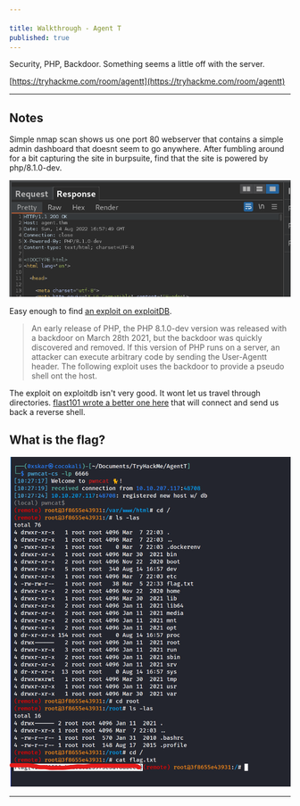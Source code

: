 ```yaml
---

title: Walkthrough - Agent T
published: true
---
```


Security, PHP, Backdoor. Something seems a little off with the server.

[https://tryhackme.com/room/agentt](https://tryhackme.com/room/agentt)

* * *

## Notes

Simple nmap scan shows us one port 80 webserver that contains a simple admin dashboard that doesnt seem to go anywhere. After fumbling around for a bit capturing the site in burpsuite, find that the site is powered by php/8.1.0-dev. 

![](/assets/agentt01.png)

Easy enough to find [an exploit on exploitDB](https://www.exploit-db.com/exploits/49933). 

> An early release of PHP, the PHP 8.1.0-dev version was released with a backdoor on March 28th 2021, but the backdoor was quickly discovered and removed. If this version of PHP runs on a server, an attacker can execute arbitrary code by sending the User-Agentt header. The following exploit uses the backdoor to provide a pseudo shell ont the host.

The exploit on exploitdb isn't very good. It wont let us travel through directories. [flast101 wrote a better one here](https://github.com/flast101/php-8.1.0-dev-backdoor-rce/blob/main/revshell_php_8.1.0-dev.py) that will connect and send us back a reverse shell.

## What is the flag?

![](/assets/agentt02.png)

* * * 

